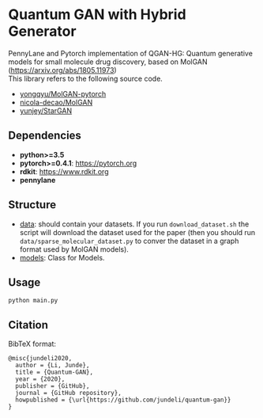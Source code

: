 # Quantum GAN with Hybrid Generator
PennyLane and Pytorch implementation of QGAN-HG: Quantum generative models for small molecule drug discovery, based on MolGAN (https://arxiv.org/abs/1805.11973)  
This library refers to the following source code.
* [yongqyu/MolGAN-pytorch](https://github.com/yongqyu/MolGAN-pytorch)
* [nicola-decao/MolGAN](https://github.com/nicola-decao/MolGAN)
* [yunjey/StarGAN](https://github.com/yunjey/StarGAN)

## Dependencies

* **python>=3.5**
* **pytorch>=0.4.1**: https://pytorch.org
* **rdkit**: https://www.rdkit.org
* **pennylane**

## Structure
* [data](https://github.com/jundeli/quantum-gan/data): should contain your datasets. If you run `download_dataset.sh` the script will download the dataset used for the paper (then you should run `data/sparse_molecular_dataset.py` to conver the dataset in a graph format used by MolGAN models).
* [models](https://github.com/jundeli/quantum-gan/models.py): Class for Models.

## Usage
```
python main.py
```

## Citation

BibTeX format:
```
@misc{jundeli2020,
  author = {Li, Junde},
  title = {Quantum-GAN},
  year = {2020},
  publisher = {GitHub},
  journal = {GitHub repository},
  howpublished = {\url{https://github.com/jundeli/quantum-gan}}
}

```
